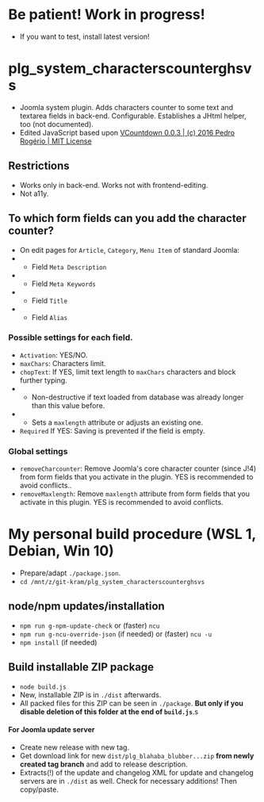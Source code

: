 # Be patient! Work in progress!
- If you want to test, install latest version!

# plg_system_characterscounterghsvs
- Joomla system plugin. Adds characters counter to some text and textarea fields in back-end. Configurable. Establishes a JHtml helper, too (not documented).
- Edited JavaScript based upon [VCountdown 0.0.3 | (c) 2016 Pedro Rogério | MIT License](https://github.com/pinceladasdaweb/VCountdown)

## Restrictions
- Works only in back-end. Works not with frontend-editing.
- Not a11y.

## To which form fields can you add the character counter?
- On edit pages for `Article`, `Category`, `Menu Item` of standard Joomla:
- - Field <code>Meta Description</code>
- - Field <code>Meta Keywords</code>
- - Field <code>Title</code>
- - Field <code>Alias</code>

### Possible settings for each field.
- <code>Activation</code>: YES/NO.
- <code>maxChars</code>: Characters limit.
- <code>chopText</code>: If YES, limit text length to <code>maxChars</code> characters and block further typing.
- - Non-destructive if text loaded from database was already longer than this value before.
- - Sets a <code>maxlength</code> attribute or adjusts an existing one.
- <code>Required</code> If YES: Saving is prevented if the field is empty.

### Global settings
- <code>removeCharcounter</code>: Remove Joomla's core character counter (since J!4) from form fields that you activate in the plugin. YES is recommended to avoid conflicts..
- <code>removeMaxlength</code>: Remove <code>maxlength</code> attribute from form fields that you activate in this plugin. YES is recommended to avoid conflicts.


# My personal build procedure (WSL 1, Debian, Win 10)
- Prepare/adapt `./package.json`.
- `cd /mnt/z/git-kram/plg_system_characterscounterghsvs`

## node/npm updates/installation
- `npm run g-npm-update-check` or (faster) `ncu`
- `npm run g-ncu-override-json` (if needed) or (faster) `ncu -u`
- `npm install` (if needed)

## Build installable ZIP package
- `node build.js`
- New, installable ZIP is in `./dist` afterwards.
- All packed files for this ZIP can be seen in `./package`. **But only if you disable deletion of this folder at the end of `build.js`**.s

#### For Joomla update server
- Create new release with new tag.
- Get download link for new `dist/plg_blahaba_blubber...zip` **from newly created tag branch** and add to release description.
- Extracts(!) of the update and changelog XML for update and changelog servers are in `./dist` as well. Check for necessary additions! Then copy/paste.
